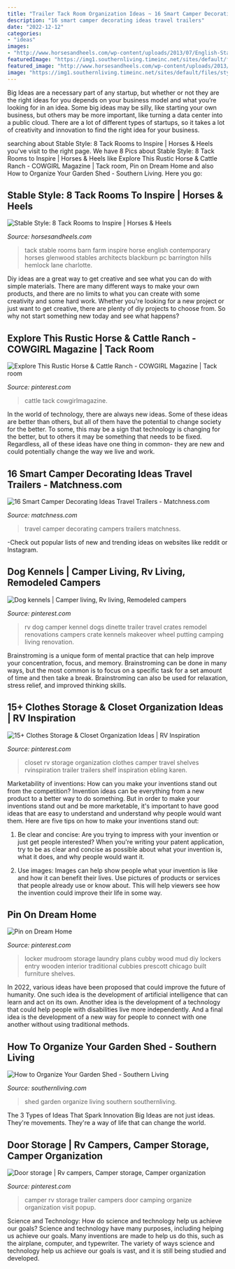 ```yaml
---
title: "Trailer Tack Room Organization Ideas ~ 16 Smart Camper Decorating Ideas Travel Trailers"
description: "16 smart camper decorating ideas travel trailers"
date: "2022-12-12"
categories:
- "ideas"
images:
- "http://www.horsesandheels.com/wp-content/uploads/2013/07/English-Stable-Style.jpg"
featuredImage: "https://img1.southernliving.timeinc.net/sites/default/files/styles/story_card_hero/public/image/2016/01/main/ga_5cf18dc9237b3eb8_spcms_0.jpg?itok=H13nHHqE"
featured_image: "http://www.horsesandheels.com/wp-content/uploads/2013/07/English-Stable-Style.jpg"
image: "https://img1.southernliving.timeinc.net/sites/default/files/styles/story_card_hero/public/image/2016/01/main/ga_5cf18dc9237b3eb8_spcms_0.jpg?itok=H13nHHqE"
---
```



Big Ideas are a necessary part of any startup, but whether or not they are the right ideas for you depends on your business model and what you’re looking for in an idea. Some big ideas may be silly, like starting your own business, but others may be more important, like turning a data center into a public cloud. There are a lot of different types of startups, so it takes a lot of creativity and innovation to find the right idea for your business.

	

		
searching about Stable Style: 8 Tack Rooms to Inspire | Horses &amp; Heels you've visit to the right page. We have 8 Pics about Stable Style: 8 Tack Rooms to Inspire | Horses &amp; Heels like Explore This Rustic Horse &amp; Cattle Ranch - COWGIRL Magazine | Tack room, Pin on Dream Home and also How to Organize Your Garden Shed - Southern Living. Here you go:
		
    
## Stable Style: 8 Tack Rooms To Inspire | Horses &amp; Heels

<img loading=lazy src="http://www.horsesandheels.com/wp-content/uploads/2013/07/English-Stable-Style.jpg" onerror="this.onerror=null;this.src='https://tse4.mm.bing.net/th?id=OIP.rJDZN6dOE5LpH-7CTJ7RpwHaFw&amp;pid=15.1';" alt="Stable Style: 8 Tack Rooms to Inspire | Horses &amp; Heels">

_Source: horsesandheels.com_

>tack stable rooms barn farm inspire horse english contemporary horses glenwood stables architects blackburn pc barrington hills hemlock lane charlotte. 

	

Diy ideas are a great way to get creative and see what you can do with simple materials. There are many different ways to make your own products, and there are no limits to what you can create with some creativity and some hard work. Whether you're looking for a new project or just want to get creative, there are plenty of diy projects to choose from. So why not start something new today and see what happens?

    
## Explore This Rustic Horse &amp; Cattle Ranch - COWGIRL Magazine | Tack Room

<img loading=lazy src="https://i.pinimg.com/736x/5d/69/ba/5d69ba761dc67e2bdaf01da90c638a1d.jpg" onerror="this.onerror=null;this.src='https://tse1.mm.bing.net/th?id=OIP.k_6LLWAw05_vN3B5JUVeZwHaJG&amp;pid=15.1';" alt="Explore This Rustic Horse &amp; Cattle Ranch - COWGIRL Magazine | Tack room">

_Source: pinterest.com_

>cattle tack cowgirlmagazine. 

	

In the world of technology, there are always new ideas. Some of these ideas are better than others, but all of them have the potential to change society for the better. To some, this may be a sign that technology is changing for the better, but to others it may be something that needs to be fixed. Regardless, all of these ideas have one thing in common- they are new and could potentially change the way we live and work.

    
## 16 Smart Camper Decorating Ideas Travel Trailers - Matchness.com

<img loading=lazy src="https://i2.wp.com/matchness.com/wp-content/uploads/2018/01/Vintage-Campers-Travel-Ideas.jpg?resize=820%2C1230" onerror="this.onerror=null;this.src='https://tse2.mm.bing.net/th?id=OIP.0FdYWuN6EjsVUNmWE6rqcgHaLH&amp;pid=15.1';" alt="16 Smart Camper Decorating Ideas Travel Trailers - Matchness.com">

_Source: matchness.com_

>travel camper decorating campers trailers matchness. 

	

-Check out popular lists of new and trending ideas on websites like reddit or Instagram.

    
## Dog Kennels | Camper Living, Rv Living, Remodeled Campers

<img loading=lazy src="https://i.pinimg.com/originals/b3/8e/ff/b38eff5ca9e141b1d72d47317894774c.jpg" onerror="this.onerror=null;this.src='https://tse3.mm.bing.net/th?id=OIP.nt2RvQoF6VE3DtLX_PQCLQHaFj&amp;pid=15.1';" alt="Dog kennels | Camper living, Rv living, Remodeled campers">

_Source: pinterest.com_

>rv dog camper kennel dogs dinette trailer travel crates remodel renovations campers crate kennels makeover wheel putting camping living renovation. 

	

Brainstroming is a unique form of mental practice that can help improve your concentration, focus, and memory. Brainstroming can be done in many ways, but the most common is to focus on a specific task for a set amount of time and then take a break. Brainstroming can also be used for relaxation, stress relief, and improved thinking skills.

    
## 15+ Clothes Storage &amp; Closet Organization Ideas | RV Inspiration

<img loading=lazy src="https://i.pinimg.com/736x/ca/fd/51/cafd513e41c804531d2e6c700240f496.jpg" onerror="this.onerror=null;this.src='https://tse1.mm.bing.net/th?id=OIP.7onHZpzad3VH9n-OeIIWugHaJ4&amp;pid=15.1';" alt="15+ Clothes Storage &amp; Closet Organization Ideas | RV Inspiration">

_Source: pinterest.com_

>closet rv storage organization clothes camper travel shelves rvinspiration trailer trailers shelf inspiration ebling karen. 

	

Marketability of inventions: How can you make your inventions stand out from the competition?
Invention ideas can be everything from a new product to a better way to do something. But in order to make your inventions stand out and be more marketable, it's important to have good ideas that are easy to understand and understand why people would want them. Here are five tips on how to make your inventions stand out:
1. Be clear and concise: Are you trying to impress with your invention or just get people interested? When you're writing your patent application, try to be as clear and concise as possible about what your invention is, what it does, and why people would want it.

2. Use images: Images can help show people what your invention is like and how it can benefit their lives. Use pictures of products or services that people already use or know about. This will help viewers see how the invention could improve their life in some way.

    
## Pin On Dream Home

<img loading=lazy src="https://i.pinimg.com/736x/93/2c/e7/932ce7b07cab27956b754c4f3ef48556--locker-designs-locker-ideas.jpg" onerror="this.onerror=null;this.src='https://tse3.mm.bing.net/th?id=OIP.WQTTultmiyP9M6I28EGRewHaJ4&amp;pid=15.1';" alt="Pin on Dream Home">

_Source: pinterest.com_

>locker mudroom storage laundry plans cubby wood mud diy lockers entry wooden interior traditional cubbies prescott chicago built furniture shelves. 

	

In 2022, various ideas have been proposed that could improve the future of humanity. One such idea is the development of artificial intelligence that can learn and act on its own. Another idea is the development of a technology that could help people with disabilities live more independently. And a final idea is the development of a new way for people to connect with one another without using traditional methods.

    
## How To Organize Your Garden Shed - Southern Living

<img loading=lazy src="https://img1.southernliving.timeinc.net/sites/default/files/styles/story_card_hero/public/image/2016/01/main/ga_5cf18dc9237b3eb8_spcms_0.jpg?itok=H13nHHqE" onerror="this.onerror=null;this.src='https://tse4.mm.bing.net/th?id=OIP.Dolt0iBdPubuja5B1ADwvAHaEK&amp;pid=15.1';" alt="How to Organize Your Garden Shed - Southern Living">

_Source: southernliving.com_

>shed garden organize living southern southernliving. 

	

The 3 Types of Ideas That Spark Innovation
Big Ideas are not just ideas. They're movements. They're a way of life that can change the world.

    
## Door Storage | Rv Campers, Camper Storage, Camper Organization

<img loading=lazy src="https://i.pinimg.com/originals/6a/a8/75/6aa875e78a36f48e046616ac488eb04b.jpg" onerror="this.onerror=null;this.src='https://tse4.mm.bing.net/th?id=OIP.ZWVi-v6e2wifypjT8X2xdAHaJ4&amp;pid=15.1';" alt="Door storage | Rv campers, Camper storage, Camper organization">

_Source: pinterest.com_

>camper rv storage trailer campers door camping organize organization visit popup. 

	

Science and Technology: How do science and technology help us achieve our goals?
Science and technology have many purposes, including helping us achieve our goals. Many inventions are made to help us do this, such as the airplane, computer, and typewriter. The variety of ways science and technology help us achieve our goals is vast, and it is still being studied and developed.

